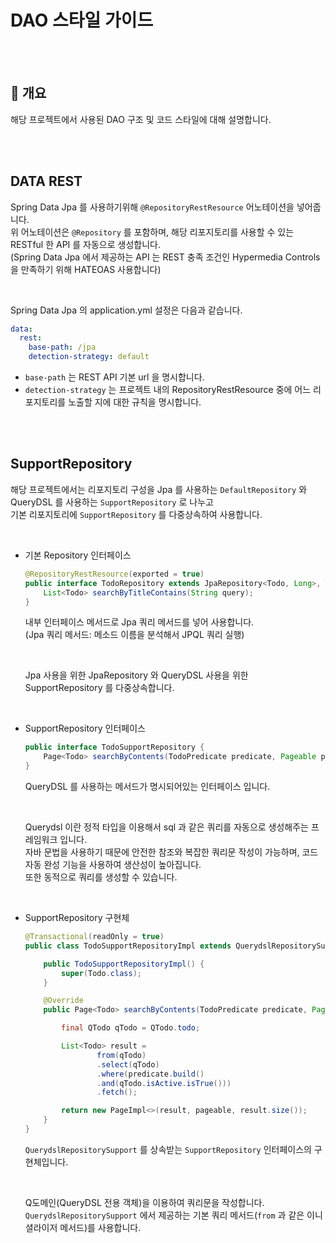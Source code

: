 # DAO 스타일 가이드
<br/><br/>



## :speech_balloon: 개요

해당 프로젝트에서 사용된 DAO 구조 및 코드 스타일에 대해 설명합니다.

<br/><br/>


## DATA REST

Spring Data Jpa 를 사용하기위해 `@RepositoryRestResource` 어노테이션을 넣어줍니다.  
위 어노테이션은 `@Repository` 를 포함하며, 해당 리포지토리를 사용할 수 있는 RESTful 한 API 를 자동으로 생성합니다.  
(Spring Data Jpa 에서 제공하는 API 는 REST 충족 조건인 Hypermedia Controls 을 만족하기 위해 HATEOAS 사용합니다)

<br/>

Spring Data Jpa 의 application.yml 설정은 다음과 같습니다.

```yaml
data:
  rest:
    base-path: /jpa
    detection-strategy: default
```

- `base-path` 는 REST API 기본 url 을 명시합니다.
- `detection-strategy` 는 프로젝트 내의 RepositoryRestResource 중에 어느 리포지토리를 노출할 지에 대한 규칙을 명시합니다.

<br/><br/>



## SupportRepository

해당 프로젝트에서는 리포지토리 구성을 Jpa 를 사용하는 `DefaultRepository` 와 QueryDSL 를 사용하는 `SupportRepository` 로 나누고  
기본 리포지토리에 `SupportRepository` 를 다중상속하여 사용합니다.  

<br/>

- 기본 Repository 인터페이스  

    ```java
    @RepositoryRestResource(exported = true)
    public interface TodoRepository extends JpaRepository<Todo, Long>, TodoSupportRepository {
        List<Todo> searchByTitleContains(String query);
    }
    ```
    
    내부 인터페이스 메서드로 Jpa 쿼리 메서드를 넣어 사용합니다.  
    (Jpa 쿼리 메서드: 메소드 이름을 분석해서 JPQL 쿼리 실행)  
    
    <br/>
    
    Jpa 사용을 위한 JpaRepository 와 QueryDSL 사용을 위한 SupportRepository 를 다중상속합니다.
    

<br/>

- SupportRepository 인터페이스  

    ```java
    public interface TodoSupportRepository {
        Page<Todo> searchByContents(TodoPredicate predicate, Pageable pageable);
    }
    ```
    
    QueryDSL 를 사용하는 메서드가 명시되어있는 인터페이스 입니다.  
    
    <br/>
    
    Querydsl 이란 정적 타입을 이용해서 sql 과 같은 쿼리를 자동으로 생성해주는 프레임워크 입니다.  
    자바 문법을 사용하기 때문에 안전한 참조와 복잡한 쿼리문 작성이 가능하며, 코드 자동 완성 기능을 사용하여 생산성이 높아집니다.  
    또한 동적으로 쿼리를 생성할 수 있습니다.
    
<br/>

- SupportRepository 구현체  

    ```java
    @Transactional(readOnly = true)
    public class TodoSupportRepositoryImpl extends QuerydslRepositorySupport implements TodoSupportRepository {
    
        public TodoSupportRepositoryImpl() {
            super(Todo.class);
        }
    
        @Override
        public Page<Todo> searchByContents(TodoPredicate predicate, Pageable pageable) {
    
            final QTodo qTodo = QTodo.todo;
    
            List<Todo> result =
                    from(qTodo)
                    .select(qTodo)
                    .where(predicate.build()
                    .and(qTodo.isActive.isTrue()))
                    .fetch();
    
            return new PageImpl<>(result, pageable, result.size());
        }
    }
    ```
    
    `QuerydslRepositorySupport` 를 상속받는 `SupportRepository` 인터페이스의 구현체입니다.  
    
    <br/>
    
    Q도메인(QueryDSL 전용 객체)을 이용하여 쿼리문을 작성합니다.  
    `QuerydslRepositorySupport` 에서 제공하는 기본 쿼리 메서드(`from` 과 같은 이니셜라이저 메서드)를 사용합니다.  
    
